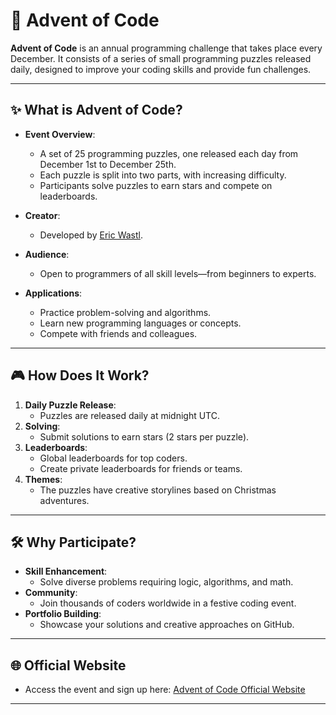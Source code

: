 # 🎄 Advent of Code

**Advent of Code** is an annual programming challenge that takes place every December. It consists of a series of small programming puzzles released daily, designed to improve your coding skills and provide fun challenges.

---

## ✨ What is Advent of Code?

- **Event Overview**:
  - A set of 25 programming puzzles, one released each day from December 1st to December 25th.
  - Each puzzle is split into two parts, with increasing difficulty.
  - Participants solve puzzles to earn stars and compete on leaderboards.

- **Creator**:
  - Developed by [Eric Wastl](https://twitter.com/ericwastl).

- **Audience**:
  - Open to programmers of all skill levels—from beginners to experts.

- **Applications**:
  - Practice problem-solving and algorithms.
  - Learn new programming languages or concepts.
  - Compete with friends and colleagues.

---

## 🎮 How Does It Work?

1. **Daily Puzzle Release**:
   - Puzzles are released daily at midnight UTC.
2. **Solving**:
   - Submit solutions to earn stars (2 stars per puzzle).
3. **Leaderboards**:
   - Global leaderboards for top coders.
   - Create private leaderboards for friends or teams.
4. **Themes**:
   - The puzzles have creative storylines based on Christmas adventures.

---

## 🛠️ Why Participate?

- **Skill Enhancement**:
  - Solve diverse problems requiring logic, algorithms, and math.
- **Community**:
  - Join thousands of coders worldwide in a festive coding event.
- **Portfolio Building**:
  - Showcase your solutions and creative approaches on GitHub.

---

## 🌐 Official Website

- Access the event and sign up here: [Advent of Code Official Website](https://adventofcode.com)

---


